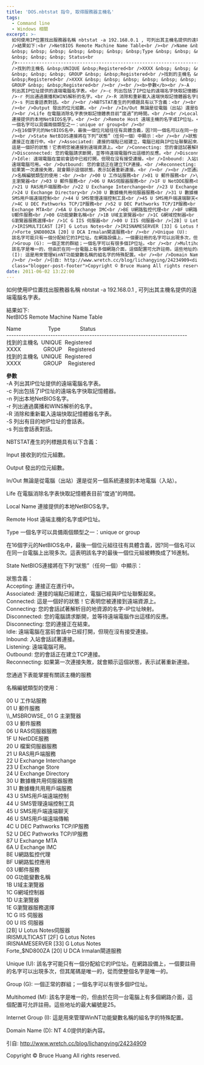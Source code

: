 ```yaml
---
title: 'DOS.nbtstat 指令, 取得服務器主機名'
tags:
  - Command line
  - Windows 相關
excerpt: >-
  如何使用IP位置找出服務器名稱 nbtstat -a 192.168.0.1 , 可列出其主機名提供的遠端電腦名字表。<br /><br
  />結果如下:<br />NetBIOS Remote Machine Name Table<br /><br />Name &nbsp; &nbsp;
  &nbsp; &nbsp; &nbsp; &nbsp; &nbsp; &nbsp; &nbsp;Type &nbsp; &nbsp; &nbsp;
  &nbsp; &nbsp; &nbsp; Status<br
  />--------------------------------------------------------------------------<br
  />找到的主機名 &nbsp;UNIQUE &nbsp;Registered<br />XXXX &nbsp; &nbsp; &nbsp; &nbsp;
  &nbsp; &nbsp; &nbsp; GROUP &nbsp; &nbsp;Registered<br />找到的主機名 &nbsp;UNIQUE
  &nbsp;Registered<br />XXXX &nbsp; &nbsp; &nbsp; &nbsp; &nbsp; &nbsp; &nbsp;
  GROUP &nbsp; &nbsp;Registered<br /><br /><br /><b>參數</b><br />-A
  列出其IP位址提供的遠端電腦名字表。<br />-c 列出包括了IP位址的遠端名字快取記憶體器。<br />-n 列出本地NetBIOS名字。<br
  />-r 列出通過廣播和WINS解析的名字。<br />-R 消除和重新載入遠端快取記憶體器名字表。<br />-S 列出有目的地IP位址的會話表。<br
  />-s 列出會話表對話。<br /><br />NBTSTAT產生的列標題具有以下含義：<br /><br />Input 接收到的位元組數。<br
  /><br />Output 發出的位元組數。<br /><br />In/Out 無論是從電腦（出站）還是從另一個系統連接到本地電腦（入站）。<br
  /><br />Life 在電腦消除名字表快取記憶體表目前“度過”的時間。<br /><br />Local Name
  連接提供的本地NetBIOS名字。<br /><br />Remote Host 遠端主機的名字或IP位址。<br /><br />Type
  一個名字可以具備兩個類型之一：unique or group<br /><br
  />在16個字元的NetBIOS名中，最後一個位元組往往有具體含義，因?同一個名可以在同一台電腦上出現多次。這表明該名字的最後一個位元組被轉換成了16進制。<br
  /><br />State NetBIOS連接將在下列“狀態”（任何一個）中顯示：<br /><br />狀態含義：<br />Accepting:
  連接正在進行中。<br />Associated: 連接的端點已經建立，電腦已經與IP位址聯繫起來。<br />Connected:
  這是一個好的狀態！它表明您被連接到遠端資源上。<br />Connecting: 您的會話試著解析目的地資源的名字-IP位址映射。<br
  />Disconnected: 您的電腦請求斷開，並等待遠端電腦作出這樣的反應。<br />Disconnecting: 您的連接正在結束。<br
  />Idle: 遠端電腦在當前會話中已經打開，但現在沒有接受連接。<br />Inbound: 入站會話試著連接。<br />Listening:
  遠端電腦可用。<br />Outbound: 您的會話正在建立TCP連接。<br />Reconnecting:
  如果第一次連接失敗，就會顯示這個狀態，表示試著重新連接。<br /><br /><br />您通過下表能掌握有關該主機的服務<br /><br
  />名稱編號類型的使用：<br /><br />00 U 工作站服務<br />01 U 郵件服務<br />\\_MSBROWSE_ 01 G
  主瀏覽器<br />03 U 郵件服務<br />06 U RAS伺服器服務<br />1F U NetDDE服務<br />20 U 檔案伺服器服務<br
  />21 U RAS用戶端服務<br />22 U Exchange Interchange<br />23 U Exchange Store<br
  />24 U Exchange Directory<br />30 U 數據機共用伺服器服務<br />31 U 數據機共用用戶端服務<br />43 U
  SMS用戶端遠端控制<br />44 U SMS管理遠端控制工具<br />45 U SMS用戶端遠端聊天<br />46 U SMS用戶端遠端傳輸<br
  />4C U DEC Pathworks TCP/IP服務<br />52 U DEC Pathworks TCP/IP服務<br />87 U
  Exchange MTA<br />6A U Exchange IMC<br />BE U網路監控代理<br />BF U網路監控應用<br />03
  U郵件服務<br />00 G功能變數名稱<br />1B U域主瀏覽器<br />1C G網域控制器<br />1D U主瀏覽器<br />1E
  G瀏覽器服務選擇<br />1C G IIS 伺服器<br />00 U IIS 伺服器<br />[2B] U Lotus Notes伺服器<br
  />IRISMULTICAST [2F] G Lotus Notes<br />IRISNAMESERVER [33] G Lotus Notes<br
  />Forte_$ND800ZA [20] U DCA Irmalan閘道服務<br /><br />Unique (U):
  該名字可能只有一個分配給它的IP位址。在網路設備上，一個要註冊的名字可以出現多次，但其尾碼是唯一的，從而使整個名字是唯一的。<br /><br
  />Group (G): 一個正常的群組；一個名字可以有很多個IP位址。<br /><br />Multihomed (M):
  該名字是唯一的，但由於在同一台電腦上有多個網路介面，這個配置可允許註冊。這些地址的最大編號是25。<br /><br />Internet Group
  (I): 這是用來管理WinNT功能變數名稱的組名字的特殊配置。<br /><br />Domain Name (D): NT 4.0提供的新內容。<br
  /><br /><br />引自: http://www.wretch.cc/blog/lichangying/24234909<div
  class="blogger-post-footer">Copyright © Bruce Huang All rights reserved.</div>
date: 2011-06-02 13:22:00
---
```


如何使用IP位置找出服務器名稱 nbtstat -a 192.168.0.1 , 可列出其主機名提供的遠端電腦名字表。  
  
結果如下:  
NetBIOS Remote Machine Name Table  
  
Name                  Type             Status  
\--------------------------------------------------------------------------  
找到的主機名  UNIQUE  Registered  
XXXX               GROUP    Registered  
找到的主機名  UNIQUE  Registered  
XXXX               GROUP    Registered  
  
  
**參數**  
\-A 列出其IP位址提供的遠端電腦名字表。  
\-c 列出包括了IP位址的遠端名字快取記憶體器。  
\-n 列出本地NetBIOS名字。  
\-r 列出通過廣播和WINS解析的名字。  
\-R 消除和重新載入遠端快取記憶體器名字表。  
\-S 列出有目的地IP位址的會話表。  
\-s 列出會話表對話。  
  
NBTSTAT產生的列標題具有以下含義：  
  
Input 接收到的位元組數。  
  
Output 發出的位元組數。  
  
In/Out 無論是從電腦（出站）還是從另一個系統連接到本地電腦（入站）。  
  
Life 在電腦消除名字表快取記憶體表目前“度過”的時間。  
  
Local Name 連接提供的本地NetBIOS名字。  
  
Remote Host 遠端主機的名字或IP位址。  
  
Type 一個名字可以具備兩個類型之一：unique or group  
  
在16個字元的NetBIOS名中，最後一個位元組往往有具體含義，因?同一個名可以在同一台電腦上出現多次。這表明該名字的最後一個位元組被轉換成了16進制。  
  
State NetBIOS連接將在下列“狀態”（任何一個）中顯示：  
  
狀態含義：  
Accepting: 連接正在進行中。  
Associated: 連接的端點已經建立，電腦已經與IP位址聯繫起來。  
Connected: 這是一個好的狀態！它表明您被連接到遠端資源上。  
Connecting: 您的會話試著解析目的地資源的名字-IP位址映射。  
Disconnected: 您的電腦請求斷開，並等待遠端電腦作出這樣的反應。  
Disconnecting: 您的連接正在結束。  
Idle: 遠端電腦在當前會話中已經打開，但現在沒有接受連接。  
Inbound: 入站會話試著連接。  
Listening: 遠端電腦可用。  
Outbound: 您的會話正在建立TCP連接。  
Reconnecting: 如果第一次連接失敗，就會顯示這個狀態，表示試著重新連接。  
  
  
您通過下表能掌握有關該主機的服務  
  
名稱編號類型的使用：  
  
00 U 工作站服務  
01 U 郵件服務  
\\\\\_MSBROWSE\_ 01 G 主瀏覽器  
03 U 郵件服務  
06 U RAS伺服器服務  
1F U NetDDE服務  
20 U 檔案伺服器服務  
21 U RAS用戶端服務  
22 U Exchange Interchange  
23 U Exchange Store  
24 U Exchange Directory  
30 U 數據機共用伺服器服務  
31 U 數據機共用用戶端服務  
43 U SMS用戶端遠端控制  
44 U SMS管理遠端控制工具  
45 U SMS用戶端遠端聊天  
46 U SMS用戶端遠端傳輸  
4C U DEC Pathworks TCP/IP服務  
52 U DEC Pathworks TCP/IP服務  
87 U Exchange MTA  
6A U Exchange IMC  
BE U網路監控代理  
BF U網路監控應用  
03 U郵件服務  
00 G功能變數名稱  
1B U域主瀏覽器  
1C G網域控制器  
1D U主瀏覽器  
1E G瀏覽器服務選擇  
1C G IIS 伺服器  
00 U IIS 伺服器  
\[2B\] U Lotus Notes伺服器  
IRISMULTICAST \[2F\] G Lotus Notes  
IRISNAMESERVER \[33\] G Lotus Notes  
Forte\_$ND800ZA \[20\] U DCA Irmalan閘道服務  
  
Unique (U): 該名字可能只有一個分配給它的IP位址。在網路設備上，一個要註冊的名字可以出現多次，但其尾碼是唯一的，從而使整個名字是唯一的。  
  
Group (G): 一個正常的群組；一個名字可以有很多個IP位址。  
  
Multihomed (M): 該名字是唯一的，但由於在同一台電腦上有多個網路介面，這個配置可允許註冊。這些地址的最大編號是25。  
  
Internet Group (I): 這是用來管理WinNT功能變數名稱的組名字的特殊配置。  
  
Domain Name (D): NT 4.0提供的新內容。  
  
  
引自: http://www.wretch.cc/blog/lichangying/24234909

Copyright © Bruce Huang All rights reserved.
<!-- more -->
